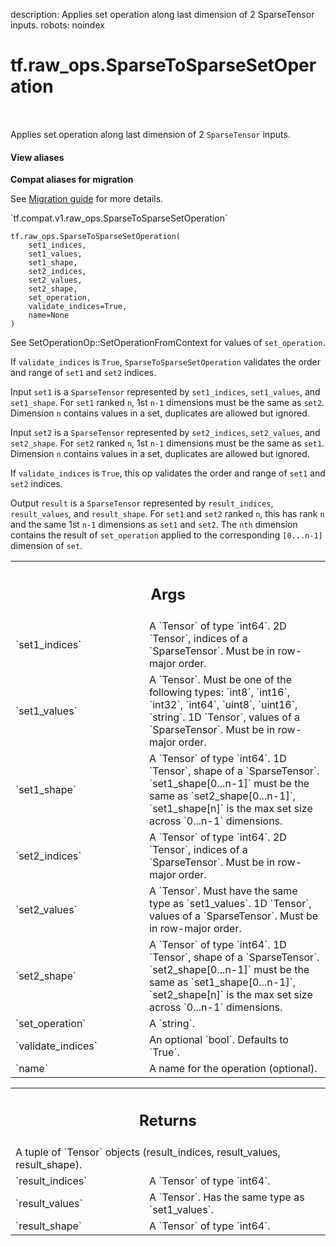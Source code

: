 description: Applies set operation along last dimension of 2 SparseTensor inputs.
robots: noindex

# tf.raw_ops.SparseToSparseSetOperation

<!-- Insert buttons and diff -->

<table class="tfo-notebook-buttons tfo-api nocontent" align="left">

</table>



Applies set operation along last dimension of 2 `SparseTensor` inputs.

<section class="expandable">
  <h4 class="showalways">View aliases</h4>
  <p>
<b>Compat aliases for migration</b>
<p>See
<a href="https://www.tensorflow.org/guide/migrate">Migration guide</a> for
more details.</p>
<p>`tf.compat.v1.raw_ops.SparseToSparseSetOperation`</p>
</p>
</section>

<pre class="devsite-click-to-copy prettyprint lang-py tfo-signature-link">
<code>tf.raw_ops.SparseToSparseSetOperation(
    set1_indices,
    set1_values,
    set1_shape,
    set2_indices,
    set2_values,
    set2_shape,
    set_operation,
    validate_indices=True,
    name=None
)
</code></pre>



<!-- Placeholder for "Used in" -->

See SetOperationOp::SetOperationFromContext for values of `set_operation`.

If `validate_indices` is `True`, `SparseToSparseSetOperation` validates the
order and range of `set1` and `set2` indices.

Input `set1` is a `SparseTensor` represented by `set1_indices`, `set1_values`,
and `set1_shape`. For `set1` ranked `n`, 1st `n-1` dimensions must be the same
as `set2`. Dimension `n` contains values in a set, duplicates are allowed but
ignored.

Input `set2` is a `SparseTensor` represented by `set2_indices`, `set2_values`,
and `set2_shape`. For `set2` ranked `n`, 1st `n-1` dimensions must be the same
as `set1`. Dimension `n` contains values in a set, duplicates are allowed but
ignored.

If `validate_indices` is `True`, this op validates the order and range of `set1`
and `set2` indices.

Output `result` is a `SparseTensor` represented by `result_indices`,
`result_values`, and `result_shape`. For `set1` and `set2` ranked `n`, this
has rank `n` and the same 1st `n-1` dimensions as `set1` and `set2`. The `nth`
dimension contains the result of `set_operation` applied to the corresponding
`[0...n-1]` dimension of `set`.

<!-- Tabular view -->
 <table class="responsive fixed orange">
<colgroup><col width="214px"><col></colgroup>
<tr><th colspan="2"><h2 class="add-link">Args</h2></th></tr>

<tr>
<td>
`set1_indices`
</td>
<td>
A `Tensor` of type `int64`.
2D `Tensor`, indices of a `SparseTensor`. Must be in row-major
order.
</td>
</tr><tr>
<td>
`set1_values`
</td>
<td>
A `Tensor`. Must be one of the following types: `int8`, `int16`, `int32`, `int64`, `uint8`, `uint16`, `string`.
1D `Tensor`, values of a `SparseTensor`. Must be in row-major
order.
</td>
</tr><tr>
<td>
`set1_shape`
</td>
<td>
A `Tensor` of type `int64`.
1D `Tensor`, shape of a `SparseTensor`. `set1_shape[0...n-1]` must
be the same as `set2_shape[0...n-1]`, `set1_shape[n]` is the
max set size across `0...n-1` dimensions.
</td>
</tr><tr>
<td>
`set2_indices`
</td>
<td>
A `Tensor` of type `int64`.
2D `Tensor`, indices of a `SparseTensor`. Must be in row-major
order.
</td>
</tr><tr>
<td>
`set2_values`
</td>
<td>
A `Tensor`. Must have the same type as `set1_values`.
1D `Tensor`, values of a `SparseTensor`. Must be in row-major
order.
</td>
</tr><tr>
<td>
`set2_shape`
</td>
<td>
A `Tensor` of type `int64`.
1D `Tensor`, shape of a `SparseTensor`. `set2_shape[0...n-1]` must
be the same as `set1_shape[0...n-1]`, `set2_shape[n]` is the
max set size across `0...n-1` dimensions.
</td>
</tr><tr>
<td>
`set_operation`
</td>
<td>
A `string`.
</td>
</tr><tr>
<td>
`validate_indices`
</td>
<td>
An optional `bool`. Defaults to `True`.
</td>
</tr><tr>
<td>
`name`
</td>
<td>
A name for the operation (optional).
</td>
</tr>
</table>



<!-- Tabular view -->
 <table class="responsive fixed orange">
<colgroup><col width="214px"><col></colgroup>
<tr><th colspan="2"><h2 class="add-link">Returns</h2></th></tr>
<tr class="alt">
<td colspan="2">
A tuple of `Tensor` objects (result_indices, result_values, result_shape).
</td>
</tr>
<tr>
<td>
`result_indices`
</td>
<td>
A `Tensor` of type `int64`.
</td>
</tr><tr>
<td>
`result_values`
</td>
<td>
A `Tensor`. Has the same type as `set1_values`.
</td>
</tr><tr>
<td>
`result_shape`
</td>
<td>
A `Tensor` of type `int64`.
</td>
</tr>
</table>

